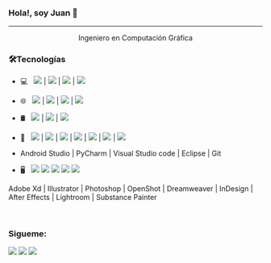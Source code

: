 ### Hola!, soy Juan 👋

<hr>

<p align="center">
Ingeniero en Computación Gráfica
</p>





<h3>🛠Tecnologías</h3>

- 💻 &nbsp;    <img src="https://img.shields.io/badge/Python-14354C?style=flat&logo=python&logoColor=white"> |
               <img src="https://img.shields.io/badge/Java-ED8B00?style=flat&logo=java&logoColor=white"> | 
               <img src="https://img.shields.io/badge/C%23-239120?style=flat&logo=c-sharp&logoColor=white"> | 
               <img src="https://img.shields.io/badge/PHP-777BB4?style=flat&logo=php&logoColor=white"> 
               
- 🌐 &nbsp;    <img src="https://img.shields.io/badge/Android-3DDC84?style=flat&logo=android&logoColor=white">  |
               <img src="https://img.shields.io/badge/HTML5-E34F26?style=flat&logo=html5&logoColor=white">  | 
               <img src="https://img.shields.io/badge/CSS3-1572B6?style=flat&logo=css3&logoColor=white">  | 
               <img src="https://img.shields.io/badge/JavaScript-323330?style=flat&logo=javascript&logoColor=F7DF1E"> 
               
- 🛢 &nbsp;    <img src="https://img.shields.io/badge/MySQL-00000F?style=flat&logo=mysql&logoColor=white">  |
               <img src="https://img.shields.io/badge/PostgreSQL-316192?style=flat&logo=postgresql&logoColor=white"> |
               <img src="https://img.shields.io/badge/firebase-%23039BE5.svg?style=flat&logo=firebase"> 
<!--                <img src="https://img.shields.io/badge/JavaScript-323330?style=for-the-badge&logo=javascript&logoColor=F7DF1E"> -->


- 🔧 &nbsp;   <img src="https://img.shields.io/badge/Android-3DDC84?style=flat&logo=android&logoColor=white">  |
              <img src="https://img.shields.io/badge/Visual%20Studio-5C2D91.svg?style=flat&logo=visual-studio&logoColor=white">  |
              <img src="https://img.shields.io/badge/webstorm-143?style=flat&logo=webstorm&logoColor=white&color=black">  |
              <img src="https://img.shields.io/badge/pycharm-143?style=flat&logo=pycharm&logoColor=black&color=black&labelColor=green">  |
              <img src="https://img.shields.io/badge/jupyter-%23FA0F00.svg?style=fflat&logo=jupyter&logoColor=white">  |
              <img src="https://img.shields.io/badge/Eclipse-FE7A16.svg?style=flat&logo=Eclipse&logoColor=white">  |
              <img src="https://img.shields.io/badge/github-%23121011.svg?style=flat&logo=github&logoColor=white">  

- Android Studio | PyCharm | Visual Studio code | Eclipse | Git


- 🖥 &nbsp;   <img src="https://aleen42.github.io/badges/src/photoshop.svg">
              <img src="https://aleen42.github.io/badges/src/illustrator.svg">
              <img src="ttps://aleen42.github.io/badges/src/dreamweaver.svg">
              <img src="https://aleen42.github.io/badges/src/after_effects.svg">
              <img src="https://aleen42.github.io/badges/src/premiere.svg">



Adobe Xd | Illustrator | Photoshop | OpenShot | Dreamweaver | InDesign | After Effects | Lightroom | Substance Painter 

<br>

### Sigueme:


<!-- Your badges -->
<!-- [![Linkedin](https://img.shields.io/badge/-JuanCuaycal-blue?style=flat&logo=Linkedin&logoColor=white)](https://www.linkedin.com/in/juan-cuaycal/)
<!-- [![Linkedin](https://img.shields.io/badge/-JuanCuaycal-blue?style=flat&logo=Facebook&logoColor=white)](https://www.linkedin.com/in/juan-cuaycal/) -->

<!-- [![Gmail](https://img.shields.io/badge/-JuanCuaycal-c14438?style=flat&logo=Gmail&logoColor=white)](mailto:juancuaycal@gmail.com) -->

<!-- [![Linkedin](https://img.shields.io/badge/-WebSite-black?style=flat&logo=Website&logoColor=black)](https://juan-cuaycal.web.app/) -->

<!-- -[Página Web](https://juan-cuaycal.web.app/) -->

<a href="https://www.linkedin.com/in/juan-cuaycal/"><img src="https://img.shields.io/badge/LinkedIn-0077B5?style=flat&logo=linkedin&logoColor=white"></a>
<a href="juancuaycal@gmail.com"><img src="https://img.shields.io/badge/Gmail-D14836?style=flat&logo=gmail&logoColor=white"></a>
<a href="https://juan-cuaycal.web.app/"><img src="https://img.shields.io/badge/-WebSite-black?style=flat&logo=Website&logoColor=black"></a>
